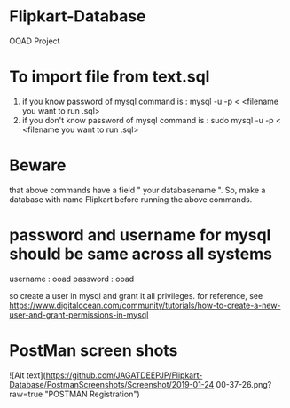 # Flipkart-Database
OOAD Project
# To import file from text.sql  
1. if you know password of mysql command is : mysql -u <username> -p <your databasename > < <filename you want to run .sql>
2. if you don't know password of mysql command is : sudo mysql -u <username> -p <your databasename > < <filename you want to run .sql>

# Beware
that above commands have a field " your databasename ". So, make a database with name Flipkart before running the above commands. 

# password and username for mysql should be same across all systems
username : ooad
password : ooad

so create a user in mysql and grant it all privileges.
for reference, see https://www.digitalocean.com/community/tutorials/how-to-create-a-new-user-and-grant-permissions-in-mysql


# PostMan screen shots
![Alt text](https://github.com/JAGATDEEPJP/Flipkart-Database/PostmanScreenshots/Screenshot/2019-01-24 00-37-26.png?raw=true "POSTMAN Registration")

